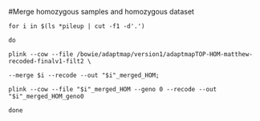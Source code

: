 












#Merge homozygous samples and homozygous dataset

```
for i in $(ls *pileup | cut -f1 -d'.')

do

plink --cow --file /bowie/adaptmap/version1/adaptmapTOP-HOM-matthew-recoded-finalv1-filt2 \

--merge $i --recode --out "$i"_merged_HOM;

plink --cow --file "$i"_merged_HOM --geno 0 --recode --out "$i"_merged_HOM_geno0

done
```

